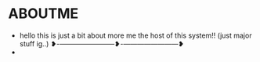 # ABOUTME
 - hello this is just a bit about more me the host of this system!! (just major stuff ig..)
  ❥-————————❥-————————❥
-
